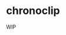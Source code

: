 # chronoclip

WIP

<!-- TODO: Add more to readme when project is more finished [image, screenshots, about, links, etc] -->
